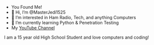 - You Found Me!
- 👋 Hi, I’m @MasterJedi1525
- 👀 I’m interested in Ham Radio, Tech, and anything Computers
- 🌱 I’m currently learning Python & Penetration Testing
- My [YouTube Channel](https://www.youtube.com/channel/UCz97QW6wbWf1WdHaRmMlBNw)

I am a 15 year old High School Student and love computers and coding!

